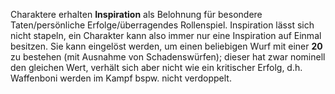 Charaktere erhalten **Inspiration** als Belohnung für besondere Taten/persönliche Erfolge/überragendes Rollenspiel. Inspiration lässt sich nicht stapeln, ein Charakter kann also immer nur eine Inspiration auf Einmal besitzen. Sie kann eingelöst werden, um einen beliebigen Wurf mit einer **20** zu bestehen (mit Ausnahme von Schadenswürfen); dieser hat zwar nominell den gleichen Wert, verhält sich aber nicht wie ein kritischer Erfolg, d.h. Waffenboni werden im Kampf bspw. nicht verdoppelt.